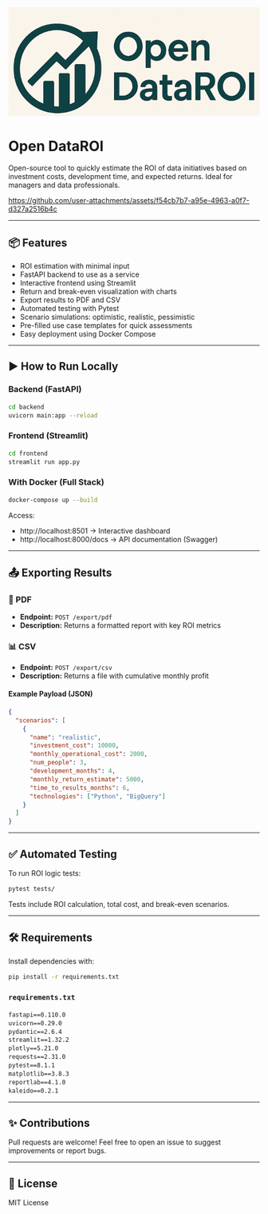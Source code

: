 
![Open DataROI Logo](img/logo.png)

# Open DataROI

Open-source tool to quickly estimate the ROI of data initiatives based on investment costs, development time, and expected returns. Ideal for managers and data professionals.





https://github.com/user-attachments/assets/f54cb7b7-a95e-4963-a0f7-d327a2516b4c


---

## 📦 Features

- ROI estimation with minimal input
- FastAPI backend to use as a service
- Interactive frontend using Streamlit
- Return and break-even visualization with charts
- Export results to PDF and CSV
- Automated testing with Pytest
- Scenario simulations: optimistic, realistic, pessimistic
- Pre-filled use case templates for quick assessments
- Easy deployment using Docker Compose

---

## ▶️ How to Run Locally

### Backend (FastAPI)

```bash
cd backend
uvicorn main:app --reload
```

### Frontend (Streamlit)

```bash
cd frontend
streamlit run app.py
```

### With Docker (Full Stack)

```bash
docker-compose up --build
```

Access:

- http://localhost:8501 → Interactive dashboard
- http://localhost:8000/docs → API documentation (Swagger)

---

## 📤 Exporting Results

### 📄 PDF

- **Endpoint:** `POST /export/pdf`
- **Description:** Returns a formatted report with key ROI metrics

### 📊 CSV

- **Endpoint:** `POST /export/csv`
- **Description:** Returns a file with cumulative monthly profit

#### Example Payload (JSON)

```json
{
  "scenarios": [
    {
      "name": "realistic",
      "investment_cost": 10000,
      "monthly_operational_cost": 2000,
      "num_people": 3,
      "development_months": 4,
      "monthly_return_estimate": 5000,
      "time_to_results_months": 6,
      "technologies": ["Python", "BigQuery"]
    }
  ]
}
```

---

## ✅ Automated Testing

To run ROI logic tests:

```bash
pytest tests/
```

Tests include ROI calculation, total cost, and break-even scenarios.

---

## 🛠 Requirements

Install dependencies with:

```bash
pip install -r requirements.txt
```

### `requirements.txt`

```txt
fastapi==0.110.0
uvicorn==0.29.0
pydantic==2.6.4
streamlit==1.32.2
plotly==5.21.0
requests==2.31.0
pytest==8.1.1
matplotlib==3.8.3
reportlab==4.1.0
kaleido==0.2.1
```

---

## ✨ Contributions

Pull requests are welcome! Feel free to open an issue to suggest improvements or report bugs.

---

## 📄 License

MIT License
